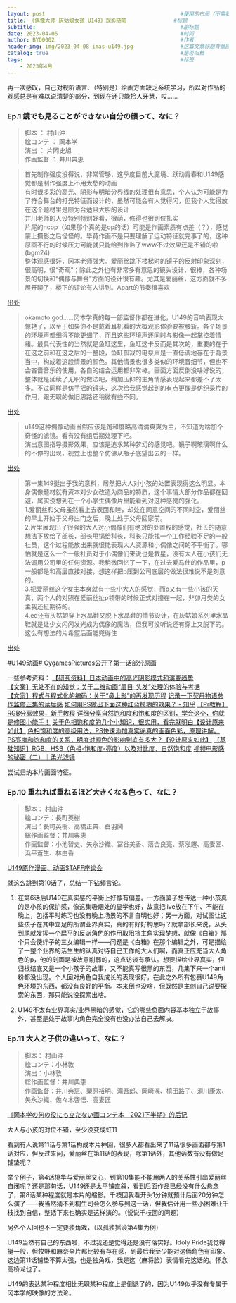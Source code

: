 ```yaml
---
layout: post                                           #使用的布局（不需要改）
title: 《偶像大师 灰姑娘女孩 U149》观影随笔               #标题
subtitle:                                              #副标题
date: 2023-04-06                                       #时间
author: BYQ0002                                        #作者
header-img: img/2023-04-08-imas-u149.jpg               #这篇文章标题背景图片
catalog: true                                          #是否归档
tags:                                                  #标签
    - 2023年4月
---
```


再一次感叹，自己对视听语言、（特别是）绘画方面缺乏系统学习，所以对作品的观感总是有难以说清楚的部分，到现在还只能拾人牙慧，哎……

### Ep.1 鏡でも見ることができない自分の顔って、なに？
 
>脚本 ： 村山沖  
絵コンテ ： 岡本学  
演出 ： 片岡史旭  
作画監督 ： 井川典恵 

>首先制作强度没得说，非常管够，这季度目前大魔境、跃动青春和U149感觉都是制作强度上不用太愁的动画  
有时很多彩的高光、阴影与明暗分界线的处理很有意思，个人认为可能是为了符合舞台的打光特征而设计的，虽然可能会有人觉得闪，但我个人觉得放在这个题材里是颇为合适且大胆的设计  
井川老师的人设特别特别好看，很萌，修得也很到位扎实  
片尾的ncop（如果那个真的是op的话）可能是作画素质有点差（？），感觉蒙上摄影之后怪怪的。毕竟作画不是只要理解了运动特征就完事了的，这种原画不行的时候压力可能就只能给到作监了www不过效果还是不错的啦(bgm24)  
整体观感很好，冈本老师强大。爱丽丝跳下楼梯时的镜子的反射印象深刻，很高明，很“奇观”；除此之外也有非常多有意思的镜头设计，很棒，各种场景的切换和“偶像与舞台”方面的设计很有趣。尤其是爱丽丝，这方面就不多展开聊了，楼下的评论有人讲到。Apart的节奏很喜欢  

[出处](https://bgm.tv/ep/1183002#post_1284656)

>okamoto god……冈本学真的每一部监督作都在进化，U149的音响表现太惊艳了，以至于如果你不是戴着耳机看的大概观影体验要被腰斩。各个场景的环境声都细得不能更细了，而且这些环境声还同时与影像一起掌控着情绪。最具代表性的当然就是鱼缸这里，鱼缸这卡反而是其次的，重要的在于在这之前和在这之后的一整段，鱼缸孤寂的电泵声是一直低调地存在于背景当中，构成着这段情景的颜色。其他情景也很多类似的环境音细节，但也不会吝啬音乐的使用，各自的结合运用都非常棒。画面方面反倒没啥好说的，整体就是延续了无职的做法吧，稍加压抑的主角情感表现起来都差不了太多。不过同样是仿手摇的镜头，这次给我感觉起到的有点更像是仿纪录片的作用，跟无职的做旧思路还稍微有些不同。

[出处](https://weibo.com/2547947530/MAMqeijYH)

>u149这种偶像动画当然应该是饱和度略高清清爽爽为主，不知道为啥加个奇怪的滤镜。看有没有组后期处理下吧。  
演出意图指导摄影效果，应该是追求某种梦幻的感觉吧。镜子啊玻璃啊什么的不停的出现，视觉上也整个仿佛从瓶子底望出去的一样。

[出处](https://bbs.saraba1st.com/2b/forum.php?mod=viewthread&tid=2062335&page=11&authorid=428725)

>第一集149挺出乎我的意料，居然把大人对小孩的处置表现得这么明显。本身偶像题材就有资本对少女改造为商品的特质，这个事情大部分作品都在回避，属实没想到在一个小学生偶像片里能看到对这种感觉的强化。  
1.爱丽丝和父母虽然看上去表面和睦，却处在同意空间的不同时空，爱丽丝的早上开始于父母出门之后，晚上处于父母回家前。  
2.片里展现出了很强的大人对小偶像们有绝对的处置权的感觉，社长的随意想法下放给了部长，部长甩锅给科长，科长只能找一个工作经验不足的一般社员，这个过程能放出来就很能表现大人资源和小偶像之间的不平衡了。哪怕就是这么一个一般社员对于小偶像们来说也是救星，没有大人在小孩们无法调用公司里的任何资源。我稍微回忆了一下，在过去爱马仕的作品里，p一般都是和高层直接对接，想这样把p压到公司底层的做法很难说不是刻意的。  
3.把爱丽丝这个女主本身就有一些小大人的感觉，而p又有一些小孩的天真，两个人的对照在爱丽丝扯p领带的时候正式对撞在一起，非卯月类的女主我还挺期待的。  
4.ed还有灰姑娘穿上水晶鞋又脱下水晶鞋的情节设计，在灰姑娘系列里水晶鞋就是让少女闪闪发光成为偶像的魔法，但我可没听说还有穿上又脱下的。
这么有想法的片希望后面能兜得住  

[出处](https://www.bilibili.com/opus/781345780776566792?spm_id_from=333.999.0.0)

[#U149动画# CygamesPictures公开了第一话部分原画](https://weibo.com/7702433614/MAV6MAxZP)

一些参考资料：
[【研究资料】日本动画中的高光阴影模式和演变趋势](https://www.bilibili.com/read/cv13500169)  
[【文案】无处不在的知觉：关于二维动画“眉目-头发”处理的体验与考据](https://www.bilibili.com/read/cv17699644)  
[【文案】程式与程式化的编码：关于“鼻上影”的再发现历程](https://www.bilibili.com/read/cv19814841)
[记录一下契丹物语总作监修正集的读后感](https://www.bilibili.com/opus/642956673009319954?spm_id_from=333.999.0.0)
[如何用PS做出下面这种红蓝模糊的效果？ - 知乎](https://www.zhihu.com/question/31556679)
[【Pr教程】RGB分离效果，新手教程](https://www.bilibili.com/video/BV1dZ4y1n76b?spm_id_from=333.1245.0.0)
[详细分享自然饱和度和饱和度的区别，学会这个，你就是修图小能手！](https://www.bilibili.com/video/BV157411K79F?spm_id_from=333.1245.0.0)
[关于色相饱和度的几个小知识，很实用，看完就明白【设计原来如此】](https://www.bilibili.com/video/BV1E7411G7ZF?spm_id_from=333.1245.0.0)
[色相饱和度的高级用法，PS快速添加真实逼真的画面色彩，原理讲解。](https://www.bilibili.com/video/BV1X7411i7ZH?spm_id_from=333.1245.0.0)
[PS亮度和饱和度的关系，明度对颜色的影响到底有多大？【设计原来如此】](https://www.bilibili.com/video/BV1dK4y1f7Kb?spm_id_from=333.1245.0.0)
[【基础知识】RGB、HSB（色相-饱和度-亮度）以及对比度、自然饱和度](https://www.bilibili.com/video/BV16f4y1T7kU?spm_id_from=333.1245.0.0)
[视频电影感的秘密（二）｜柔光滤镜](https://www.bilibili.com/video/BV1bd4y1E7VK?spm_id_from=333.1245.0.0)

尝试归纳本片画面特征。

### Ep.10 重ねれば重ねるほど大きくなる色って、なに？
 
>脚本： 村山沖  
絵コンテ：長町英樹  
演出：長町英樹、高橋正典、白羽鬨  
総作画監督：井川典恵  
作画監督：小池智史、矢永沙織、冨谷美香、落合良亮、蔡泓鏗、高妻匠、浜平蒼生、林由香 

[U149原作漫画、动画STAFF座谈会](https://weibo.com/7710581360/N2WUbovNn)

就这么跳到第10话了，总结一下钻频言论。

1. 在第6话后U149在真实感的平衡上好像有偏差。一方面骗子想传达一种小孩真的是小孩的保护感，像这集吸烟处的显学也好，故意把live放在下午、不能在晚上，包括平时练习也没有晚上场景的不言自明也好；另一方面，对试图让这些孩子在其中立足的所谓业界真实，真的有好好构思吗？就拿部长来说，从头到尾就发挥一个扁平的反派角色的作用取阻挡主角实现梦想，就像《白箱》那个只会使绊子的三女编辑一样——问题是《白箱》在那个编辑之外，可是描绘了一整个业界的活生生的认真对待自己工作的大人们啊，而真正应充当大人角色的p，他的刻画是被故意削弱的，这点访谈有承认。想要描绘业界真实，但归根结底又是一个小孩子的故事，又不能真写很黑的东西，几集下来一个anti粉都没出现。个人回对角色自我成长的表现很好，在此之外所有包裹U149角色环境的东西，都没有良好的平衡。本来倒也没啥，但既然是主创自己说要探索的东西，那只能说没探索出啥。

2. U149不太有业界真实/业界黑暗的感觉，它的哪些负面内容基本独立于故事外，甚至是处于故事内角色完全没有也没办法自己去解决。



### Ep.11 大人と子供の違いって、なに？
 
>脚本： 村山沖  
絵コンテ：小林敦  
演出：小林敦  
総作画監督：井川典恵  
作画監督：井川典恵、栗原裕明、滝吾郎、岡崎滉、槙田路子、須川康太、矢永沙織、佐々木啓悟、高妻匠 


[《岡本学の何の役にも立たない画コンテ本　2021下半期》的后记](https://weibo.com/2210628922/LdBKDjK0v)

大人与小孩的对位不错，至少没变成虹11

看到有人说第11话与第1话构成本片神回，很多人都看出来了11话很多画面都与第1话对应，但反过来问，爱丽丝在第11话的表现，除第1话外，其他话数有没有做足铺垫呢？

举个例子，第4话桃华与爱丽丝交心，到第10集能不能用两人的关系性引出爱丽丝自闭呢？还是那句话，U149还是太平铺直叙，看到后面作品已经没有什么悬念了，第8话某种程度就是本片的缩影。千枝回我看开头1分钟就预计后面20分钟怎么演了——我当然猜不到桐生司会怎么参与到这一话，但我估计用一些小困难让千枝找到自信，整话下来也确实是这样演的。（说说千枝回的问题）

另外个人回也不一定要独角戏，（以孤独摇滚第4集为例）

U149当然有自己的东西啦，不过我还是觉得还是没有落实好。Idoly Pride我觉得挺一般，但牧野和麻奈全片都比较有存在感，到最后我至少能对这俩角色有印象。这边第11话铺垫不算太强，也是独角戏，我是这（麻将脸）表情看完这话的。怀念高桥龙也了。

U149的表达某种程度相比无职某种程度上是倒退了的，因为U149似乎没有专属于冈本学的映像的方法论。